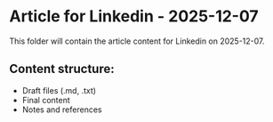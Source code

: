 # Article for Linkedin - 2025-12-07

This folder will contain the article content for Linkedin on 2025-12-07.

## Content structure:
- Draft files (.md, .txt)
- Final content
- Notes and references
